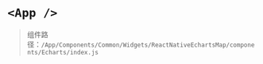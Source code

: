 # `<App />`

> 组件路径：`/App/Components/Common/Widgets/ReactNativeEchartsMap/components/Echarts/index.js`
